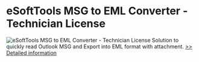 # eSoftTools MSG to EML Converter - Technician License
![eSoftTools MSG to EML Converter - Technician License](https://mycommerce.akamaized.net/api/pimages/P300877912/BIG/300877912.GIF)
Solution to quickly read Outlook MSG and Export into EML format with attachment.
[>> Detailed information](https://secure.shareit.com/shareit/product.html?productid=300877912&affiliateid=200057808)